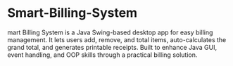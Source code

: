 # Smart-Billing-System
mart Billing System is a Java Swing-based desktop app for easy billing management. It lets users add, remove, and total items, auto-calculates the grand total, and generates printable receipts. Built to enhance Java GUI, event handling, and OOP skills through a practical billing solution.

